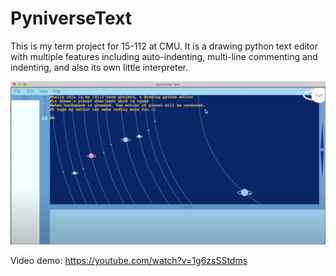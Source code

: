 # PyniverseText
This is my term project for 15-112 at CMU. It is a drawing python text editor with multiple features including auto-indenting, multi-line commenting and indenting, and also its own little interpreter.

![demo](demo.png)

Video demo: https://youtube.com/watch?v=1g6zsSStdms
